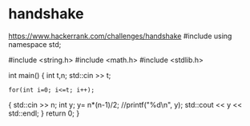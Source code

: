 # handshake
https://www.hackerrank.com/challenges/handshake
#include <iostream>
using namespace std;

#include <string.h>
#include <math.h>
#include <stdlib.h>

int main() {
     int  t,n;
     std::cin >> t;
     
    for(int i=0; i<=t; i++);
   {
        std::cin >> n;
        int y;
        y= n*(n-1)/2;
        //printf("%d\n", y);
        std::cout << y << std::endl;
    }
	return 0;
}
